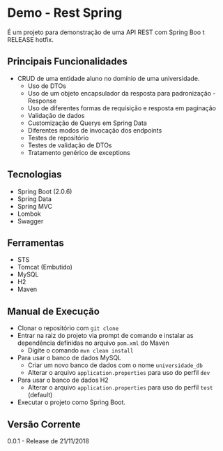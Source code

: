 # Demo - Rest Spring

É um projeto para demonstração de uma API REST com Spring Boo  t RELEASE hotfix. 

## Principais Funcionalidades

- CRUD de uma entidade aluno no domínio de uma universidade.
  - Uso de DTOs
  - Uso de um objeto encapsulador da resposta para padronização - Response
  - Uso de diferentes formas de requisição e resposta em paginação
  - Validação de dados
  - Customização de Querys em Spring Data
  - Diferentes modos de invocação dos endpoints
  - Testes de repositório 
  - Testes de validação de DTOs
  - Tratamento genérico de exceptions

## Tecnologias

- Spring Boot (2.0.6)
- Spring Data
- Spring MVC
- Lombok
- Swagger

## Ferramentas

- STS
- Tomcat (Embutido)
- MySQL
- H2
- Maven

## Manual de Execução

- Clonar o repositório com `git clone`
- Entrar na raiz do projeto via prompt de comando e instalar as dependência definidas no arquivo `pom.xml` do Maven
  - Digite o comando `mvn clean install`
- Para usar o banco de dados MySQL
  - Criar um novo banco de dados com o nome `universidade_db`
  - Alterar o arquivo `application.properties` para uso do perfil `dev`
- Para usar o banco de dados H2
  - Alterar o arquivo `application.properties` para uso do perfil `test` (default)
- Executar o projeto como Spring Boot.

## Versão Corrente

0.0.1 - Release de 21/11/2018
